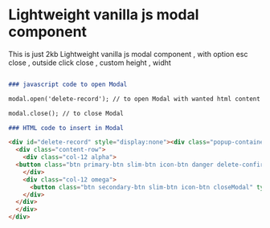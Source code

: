 # Lightweight vanilla js modal component

This is just 2kb Lightweight vanilla js modal component , with option esc close , outside click close , custom height , widht


```markdown

### javascript code to open Modal 

modal.open('delete-record'); // to open Modal with wanted html content

modal.close(); // to close Modal

### HTML code to insert in Modal 

<div id="delete-record" style="display:none"><div class="popup-container"><div class="content-row popup-row"><div class="pop-up-text"> Êtes-vous sûr de vouloir supprimer <span class="row-info"> : Delia</span>?</div></div><div class="space-15"></div>
  <div class="content-row">
    <div class="col-12 alpha">
  <button class="btn primary-btn slim-btn icon-btn danger delete-confirm" type="button" data-delete-url="">Supprimer</button>
    </div>
    <div class="col-12 omega">
      <button class="btn secondary-btn slim-btn icon-btn closeModal" type="button">Annuler</button>
    </div>
  </div>
  </div>
</div>

```


